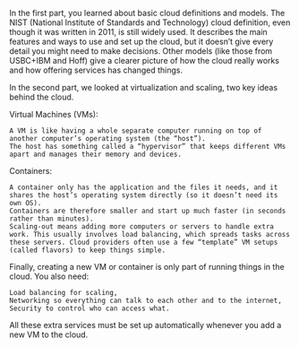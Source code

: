 In the first part, you learned about basic cloud definitions and models. The NIST (National Institute of Standards and Technology) cloud definition, even though it was written in 2011, is still widely used. It describes the main features and ways to use and set up the cloud, but it doesn’t give every detail you might need to make decisions. Other models (like those from USBC+IBM and Hoff) give a clearer picture of how the cloud really works and how offering services has changed things.

In the second part, we looked at virtualization and scaling, two key ideas behind the cloud.

Virtual Machines (VMs):

	A VM is like having a whole separate computer running on top of another computer’s operating system (the “host”).
	The host has something called a “hypervisor” that keeps different VMs apart and manages their memory and devices.
	

Containers:

	A container only has the application and the files it needs, and it shares the host’s operating system directly (so it doesn’t need its own OS).
	Containers are therefore smaller and start up much faster (in seconds rather than minutes).
	Scaling-out means adding more computers or servers to handle extra work. This usually involves load balancing, which spreads tasks across these servers. Cloud providers often use a few “template” VM setups (called flavors) to keep things simple.

Finally, creating a new VM or container is only part of running things in the cloud. You also need:

	Load balancing for scaling,
	Networking so everything can talk to each other and to the internet,
	Security to control who can access what.
	
All these extra services must be set up automatically whenever you add a new VM to the cloud.